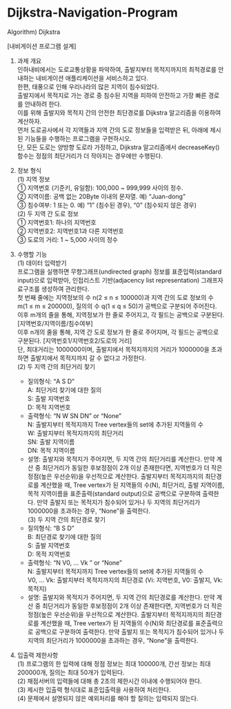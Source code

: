 # Dijkstra-Navigation-Program
Algorithm) Dijkstra

[내비게이션 프로그램 설계]
1. 과제 개요  
인하내비에서는 도로교통상황을 파악하여, 출발지부터 목적지까지의 최적경로를 안내하는 내비게이션 애플리케이션을 서비스하고 있다.  
한편, 태풍으로 인해 우리나라의 많은 지역이 침수되었다.  
출발지에서 목적지로 가는 경로 중 침수된 지역을 피하여 안전하고 가장 빠른 경로를 안내하려 한다.  
이를 위해 출발지와 목적지 간의 안전한 최단경로를 Dijkstra 알고리즘을 이용하여 계산하자.  
먼저 도로공사에서 각 지역들과 지역 간의 도로 정보들을 입력받은 뒤, 아래에 제시된 기능들을 수행하는 프로그램을 구현하시오.  
단, 모든 도로는 양방향 도로라 가정하고, Dijkstra 알고리즘에서 decreaseKey() 함수는 정점의 최단거리가 더 작아지는 경우에만 수행된다.  

2. 정보 형식  
  (1) 지역 정보  
    ① 지역번호 (기준키, 유일함): 100,000 ~ 999,999 사이의 정수.  
    ② 지역이름: 공백 없는 20Byte 이내의 문자열. 예) “Juan-dong”  
    ③ 침수여부: 1 또는 0. 예) “1” (침수된 경우), “0” (침수되지 않은 경우)  
  (2) 두 지역 간 도로 정보  
    ① 지역번호1: 하나의 지역번호  
    ② 지역번호2: 지역번호1과 다른 지역번호  
    ③ 도로의 거리: 1 ~ 5,000 사이의 정수  
  
3. 수행할 기능  
  (1) 데이터 입력받기  
    프로그램을 실행하면 무향그래프(undirected graph) 정보를 표준입력(standard input)으로 입력받아, 인접리스트 기반(adjacency list representation) 그래프자료구조를 생성하여 관리한다.  
    첫 번째 줄에는 지역정보의 수 n(2 ≤ n ≤ 100000)과 지역 간의 도로 정보의 수 m(1 ≤ m ≤ 200000), 질의의 수 q(1 ≤ q ≤ 50)가 공백으로 구분되어 주어진다.  
    이후 m개의 줄을 통해, 지역정보가 한 줄로 주어지고, 각 필드는 공백으로 구분된다. [지역번호/지역이름/침수여부]   
    이후 n개의 줄을 통해, 지역 간 도로 정보가 한 줄로 주어지며, 각 필드는 공백으로 구분된다. [지역번호1/지역번호2/도로의 거리]  
    단, 최대거리는 1000000이며, 출발지에서 목적지까지의 거리가 1000000을 초과하면 출발지에서 목적지까지 갈 수 없다고 가정한다.  
  (2) 두 지역 간의 최단거리 찾기  
    - 질의형식: “A S D”  
    A: 최단거리 찾기에 대한 질의  
    S: 출발 지역번호  
    D: 목적 지역번호  
    - 출력형식: “N W SN DN” or “None”  
    N: 출발지부터 목적지까지 Tree vertex들의 set에 추가된 지역들의 수  
    W: 출발지부터 목적지까지의 최단거리  
    SN: 출발 지역이름  
    DN: 목적 지역이름  
    - 설명: 출발지와 목적지가 주어지면, 두 지역 간의 최단거리를 계산한다. 만약 계산 중 최단거리가 동일한 후보정점이 2개 이상 존재한다면, 지역번호가 더 작은 정점(높은 우선순위)을 우선적으로 계산한다. 출발지부터 목적지까지의 최단경로를 계산했을 때, Tree vertex가 된 지역들의 수(N), 최단거리, 출발 지역이름, 목적 지역이름을 표준출력(standard output)으로 공백으로 구분하여 출력한다. 만약 출발지 또는 목적지가 침수되어 있거나 두 지역의 최단거리가 1000000을 초과하는 경우, “None”을 출력한다.  
 (3) 두 지역 간의 최단경로 찾기  
    - 질의형식: “B S D”  
    B: 최단경로 찾기에 대한 질의  
    S: 출발 지역번호  
    D: 목적 지역번호  
    - 출력형식: “N V0, ... Vk ” or “None”   
    N: 출발지부터 목적지까지 Tree vertex들의 set에 추가된 지역들의 수  
    V0, ... Vk: 출발지부터 목적지까지의 최단경로 (Vi: 지역번호, V0: 출발지, Vk: 목적지)  
    - 설명: 출발지와 목적지가 주어지면, 두 지역 간의 최단경로를 계산한다. 만약 계산 중 최단거리가 동일한 후보정점이 2개 이상 존재한다면, 지역번호가 더 작은 정점(높은 우선순위)을 우선적으로 계산한다. 출발지부터 목적지까지의 최단경로를 계산했을 때, Tree vertex가 된 지역들의 수(N)와 최단경로를 표준출력으로 공백으로 구분하여 출력한다. 만약 출발지 또는 목적지가 침수되어 있거나 두 지역의 최단거리가 1000000을 초과하는 경우, “None”을 출력한다.

4. 입출력 제한사항  
  (1) 프로그램의 한 입력에 대해 정점 정보는 최대 100000개, 간선 정보는 최대 200000개, 질의는 최대 50개가 입력된다.  
  (2) 채점서버의 입력들에 대해 총 2초의 제한시간 이내에 수행되어야 한다.  
  (3) 제시한 입출력 형식대로 표준입출력을 사용하여 처리한다.  
  (4) 문제에서 설명되지 않은 예외처리를 해야 할 질의는 입력되지 않는다.
